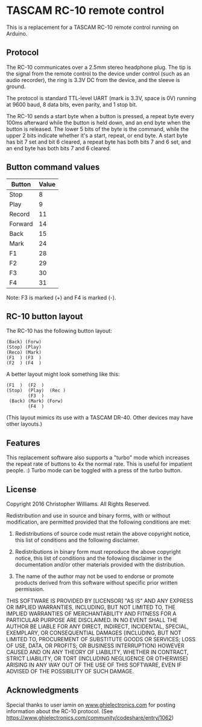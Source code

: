 TASCAM RC-10 remote control
===========================

This is a replacement for a TASCAM RC-10 remote control running on
Arduino.

Protocol
--------

The RC-10 communicates over a 2.5mm stereo headphone plug. The tip is
the signal from the remote control to the device under control (such as
an audio recorder), the ring is 3.3V DC from the device, and the sleeve
is ground.

The protocol is standard TTL-level UART (mark is 3.3V, space is 0V)
running at 9600 baud, 8 data bits, even parity, and 1 stop bit.

The RC-10 sends a start byte when a button is pressed, a repeat byte
every 100ms afterward while the button is held down, and an end byte when
the button is released. The lower 5 bits of the byte is the command,
while the upper 2 bits indicate whether it's a start, repeat, or end
byte. A start byte has bit 7 set and bit 6 cleared, a repeat byte has
both bits 7 and 6 set, and an end byte has both bits 7 and 6 cleared.

Button command values
---------------------

| Button  | Value |
|---------|-------|
| Stop    |     8 |
| Play    |     9 |
| Record  |    11 |
| Forward |    14 |
| Back    |    15 |
| Mark    |    24 |
| F1      |    28 |
| F2      |    29 |
| F3      |    30 |
| F4      |    31 |

Note: F3 is marked (+) and F4 is marked (-).

RC-10 button layout
-------------------

The RC-10 has the following button layout:

    (Back) (Forw)
    (Stop) (Play)
    (Reco) (Mark)
    (F1  ) (F3  )
    (F2  ) (F4  )

A better layout might look something like this:

    (F1  )  (F2  )
    (Stop)  (Play)  (Rec )
            (F3  )
     (Back) (Mark) (Forw)
            (F4  )

(This layout mimics its use with a TASCAM DR-40. Other devices may have
other layouts.)

Features
--------

This replacement software also supports a "turbo" mode which increases
the repeat rate of buttons to 4x the normal rate. This is useful for
impatient people. :) Turbo mode can be toggled with a press of the turbo
button.

License
-------

Copyright 2016 Christopher Williams. All Rights Reserved.

Redistribution and use in source and binary forms, with or without
modification, are permitted provided that the following conditions
are met:

1. Redistributions of source code must retain the above copyright
   notice, this list of conditions and the following disclaimer.

2. Redistributions in binary form must reproduce the above copyright
   notice, this list of conditions and the following disclaimer in
   the documentation and/or other materials provided with the
   distribution.

3. The name of the author may not be used to endorse or promote
   products derived from this software without specific prior written
   permission.

THIS SOFTWARE IS PROVIDED BY [LICENSOR] "AS IS" AND ANY EXPRESS OR
IMPLIED WARRANTIES, INCLUDING, BUT NOT LIMITED TO, THE IMPLIED
WARRANTIES OF MERCHANTABILITY AND FITNESS FOR A PARTICULAR PURPOSE
ARE DISCLAIMED. IN NO EVENT SHALL THE AUTHOR BE LIABLE FOR ANY
DIRECT, INDIRECT, INCIDENTAL, SPECIAL, EXEMPLARY, OR CONSEQUENTIAL
DAMAGES (INCLUDING, BUT NOT LIMITED TO, PROCUREMENT OF SUBSTITUTE
GOODS OR SERVICES; LOSS OF USE, DATA, OR PROFITS; OR BUSINESS
INTERRUPTION) HOWEVER CAUSED AND ON ANY THEORY OF LIABILITY, WHETHER
IN CONTRACT, STRICT LIABILITY, OR TORT (INCLUDING NEGLIGENCE OR
OTHERWISE) ARISING IN ANY WAY OUT OF THE USE OF THIS SOFTWARE, EVEN
IF ADVISED OF THE POSSIBILITY OF SUCH DAMAGE.

Acknowledgments
---------------

Special thanks to user iamin on www.ghielectronics.com for posting
information about the RC-10 protocol.
(See https://www.ghielectronics.com/community/codeshare/entry/1062)
